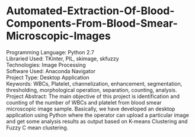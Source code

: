 # Automated-Extraction-Of-Blood-Components-From-Blood-Smear-Microscopic-Images
 Programming Language: Python 2.7 <br />
 Libraried Used: TKinter, PIL, skimage, skfuzzy  <br />
 Technologies: Image Processing <br />
 Software Used: Anaconda Navigator <br />
 Project Type: Desktop Application <br />
 Keywords: WBCs, Platelet, channelization, enhancement, segmentation, thresholding, morphological operation, separation, counting, analysis. <br />
 Project Abstract: The main objective of this project is identification and counting of the number of WBCs and platelet from blood smear microscopic image sample. Basically, we have developed an desktop application using Python where the operator can upload a particular image and get some analysis results as output based on K-means Clustering and Fuzzy C mean clustering.

